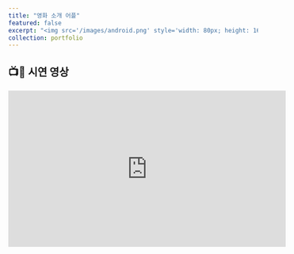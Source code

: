 ```yaml
---
title: "영화 소개 어플"
featured: false
excerpt: "<img src='/images/android.png' style='width: 80px; height: 160px;'>"
collection: portfolio
---
```


## 📺🎥 시연 영상

<iframe width="560" height="315" src="https://www.youtube.com/embed/4PYFaNlEjmA" 
title="YouTube video player" frameborder="0" 
allow="accelerometer; autoplay; clipboard-write; encrypted-media; gyroscope; picture-in-picture" 
allowfullscreen></iframe>






